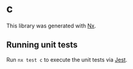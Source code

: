# c

This library was generated with [Nx](https://nx.dev).

## Running unit tests

Run `nx test c` to execute the unit tests via [Jest](https://jestjs.io).
